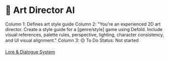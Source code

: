 # 🎨 Art Director AI

Column 1: Defines art style guide
Column 2: "You're an experienced 2D art director. Create a style guide for a [genre/style] game using Defold. Include visual references, palette rules, perspective, lighting, character consistency, and UI visual alignment."
Column 3: 🟡 To Do
Status: Not started

[Lore & Dialogue System](%F0%9F%8E%A8%20Art%20Director%20AI%201c478c8c4a6a8092b88dc85722bd1f24/Lore%20&%20Dialogue%20System%201c478c8c4a6a80739363e1350add50f4.md)